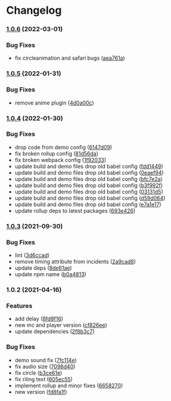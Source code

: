 # Changelog

### [1.0.6](https://www.github.com/donkeyclip/motorcortex-animetitles/compare/v1.0.5...v1.0.6) (2022-03-01)


### Bug Fixes

* fix circleanimation and safari bugs ([aea761a](https://www.github.com/donkeyclip/motorcortex-animetitles/commit/aea761ab1657c45eeb4ab4f35d8316b83bfe3522))

### [1.0.5](https://www.github.com/donkeyclip/motorcortex-animetitles/compare/v1.0.4...v1.0.5) (2022-01-31)


### Bug Fixes

* remove anime plugin ([4d0a00c](https://www.github.com/donkeyclip/motorcortex-animetitles/commit/4d0a00c05d83d2dc90666b2f20257c1ae4aea7c7))

### [1.0.4](https://www.github.com/donkeyclip/motorcortex-animetitles/compare/v1.0.3...v1.0.4) (2022-01-30)


### Bug Fixes

* drop code from demo config ([6147d09](https://www.github.com/donkeyclip/motorcortex-animetitles/commit/6147d091a741697c006138cbd547df3a8cfb1346))
* fix broken rollup config ([81d56da](https://www.github.com/donkeyclip/motorcortex-animetitles/commit/81d56da5779e8d5d0d3ecea20854485b34494dce))
* fix broken webpack config ([1f92033](https://www.github.com/donkeyclip/motorcortex-animetitles/commit/1f92033ab32c45f1f11be2ee85fce99209ea48c3))
* update build and demo files drop old babel config ([fdd1449](https://www.github.com/donkeyclip/motorcortex-animetitles/commit/fdd144995e557c03ce3fd75feef67b67efacb3a3))
* update build and demo files drop old babel config ([0eaef94](https://www.github.com/donkeyclip/motorcortex-animetitles/commit/0eaef941790acf89e3eb7f22794d1ac93d1a2acf))
* update build and demo files drop old babel config ([bfc7e2a](https://www.github.com/donkeyclip/motorcortex-animetitles/commit/bfc7e2a20a53e1dd76210f1b9bb8a998a1952797))
* update build and demo files drop old babel config ([b3f992f](https://www.github.com/donkeyclip/motorcortex-animetitles/commit/b3f992fe49ba5c9b1381dab845135f728ee65d12))
* update build and demo files drop old babel config ([03131d5](https://www.github.com/donkeyclip/motorcortex-animetitles/commit/03131d577d7e0e351b93ab03c05351c3363fadfe))
* update build and demo files drop old babel config ([d59d064](https://www.github.com/donkeyclip/motorcortex-animetitles/commit/d59d0645b6d1301787bcdb94bbb83abf9ae7db71))
* update build and demo files drop old babel config ([e7a1e17](https://www.github.com/donkeyclip/motorcortex-animetitles/commit/e7a1e1766b5cdc11d462ea3c553186dad87a9584))
* update rollup deps to latest packages ([693e426](https://www.github.com/donkeyclip/motorcortex-animetitles/commit/693e42659d824ff82ff8d9a508421e3acebc13db))

### [1.0.3](https://www.github.com/donkeyclip/motorcortex-animetitles/compare/v1.0.2...v1.0.3) (2021-09-30)


### Bug Fixes

* lint ([3d6ccad](https://www.github.com/donkeyclip/motorcortex-animetitles/commit/3d6ccade3c062a2311287e39a0857bd90fd49a44))
* remove timing attribute from incidents ([2a9cad8](https://www.github.com/donkeyclip/motorcortex-animetitles/commit/2a9cad84b02d4c3b2cdb5d49941eeae9cd69a5fe))
* update deps ([8de61ae](https://www.github.com/donkeyclip/motorcortex-animetitles/commit/8de61ae2b2acb510aa17fec72231ccfd069509a5))
* update npm name ([b0a4813](https://www.github.com/donkeyclip/motorcortex-animetitles/commit/b0a4813e97535fe9fe184459237c9f2fd5785a21))

### 1.0.2 (2021-04-16)


### Features

* add delay ([8fd8f16](https://www.github.com/kissmybutton/motorcortex-animetitles/commit/8fd8f1678cf5356ba134e69c42b92ef0e5195e56))
* new mc and player version ([cf826ee](https://www.github.com/kissmybutton/motorcortex-animetitles/commit/cf826ee5bd93103b8648e73383813f03f94a54e0))
* update dependencies ([2f8b3c7](https://www.github.com/kissmybutton/motorcortex-animetitles/commit/2f8b3c786a3c020c5328cf8b4f7098967f6cb6d8))


### Bug Fixes

* demo sound fix ([7fc114e](https://www.github.com/kissmybutton/motorcortex-animetitles/commit/7fc114ea80757bcda040b9123be69dc1425116b7))
* fix audio size ([7098d40](https://www.github.com/kissmybutton/motorcortex-animetitles/commit/7098d40259d6bb186db8eb1d80ad17b41b7e369b))
* fix circle ([b3ce61e](https://www.github.com/kissmybutton/motorcortex-animetitles/commit/b3ce61ed9012be1703560c0065cee7466228df0c))
* fix riling text ([605ec55](https://www.github.com/kissmybutton/motorcortex-animetitles/commit/605ec55572b743be179cdcac1f0d2c75237fc853))
* implement rollup and minor fixes ([6658270](https://www.github.com/kissmybutton/motorcortex-animetitles/commit/66582705fd51f616ad49d410fecbfc40727be5cf))
* new version ([fd8fa1f](https://www.github.com/kissmybutton/motorcortex-animetitles/commit/fd8fa1f8219adb5b5834962cb9cdec016295986c))
